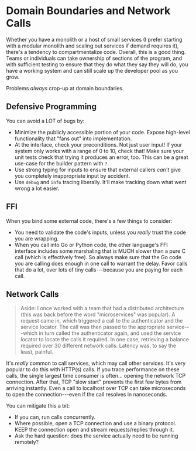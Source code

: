 # Domain Boundaries and Network Calls

Whether you have a monolith or a host of small services (I prefer starting with a modular monolith and scaling out services if demand requires it), there's a tendency to compartmentalize code. Overall, this is a good thing. Teams or individuals can take ownership of sections of the program, and with sufficient testing to ensure that they do what they say they will do, you have a working system and can still scale up the developer pool as you grow.

Problems *always* crop-up at domain boundaries.

## Defensive Programming

You can avoid a LOT of bugs by:

* Minimize the publicly accessible portion of your code. Expose high-level functionality that "fans out" into implementation.
* At the interface, check your preconditions. Not just user input! If your system only works with a range of 0 to 10, check that! Make sure your unit tests check that trying it produces an error, too. This can be a great use-case for the builder pattern with `?`.
* Use strong typing for inputs to ensure that external callers *can't* give you completely inappropriate input by accident.
* Use `debug` and `info` tracing liberally. It'll make tracking down what went wrong a lot easier.

## FFI

When you bind some external code, there's a few things to consider:

* You need to validate the code's inputs, unless you *really* trust the code you are wrapping.
* When you call into Go or Python code, the other language's FFI interface includes some marshaling that is MUCH slower than a pure C call (which is effectively free). So always make sure that the Go code you are calling does enough in one call to warrant the delay. Favor calls that do a lot, over lots of tiny calls---because you are paying for each call.

## Network Calls

> Aside: I once worked with a team that had a distributed architecture (this was back before the word "microservices" was popular). A request came in, which triggered a call to the authenticator and the service locator. The call was then passed to the appropriate service---which in turn called the authenticator again, and used the service locator to locate the calls it required. In one case, retrieving a balance required over 30 different network calls. Latency was, to say the least, painful.

It's *really* common to call services, which may call other services. It's very popular to do this with HTTP(s) calls. If you trace performance on these calls, the single largest time consumer is often... opening the network TCP connection. After that, TCP "slow start" prevents the first few bytes from arriving instantly. Even a call to localhost over TCP can take microseconds to open the connection---even if the call resolves in nanoseconds.

You can mitigate this a bit:
* If you can, run calls concurrently.
* Where possible, open a TCP connection and use a binary protocol. KEEP the connection open and stream requests/replies through it.
* Ask the hard question: does the service actually need to be running remotely?

